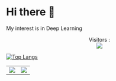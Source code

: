 # Hi there 👋 
My interest is in Deep Learning

<p align="center"> 
  Visitors :<br>
  <img src="https://profile-counter.glitch.me/Joyar546/count.svg" />
</p>

[![Top Langs](https://github-readme-stats.vercel.app/api/top-langs/?username=Joyar546)](https://github.com/anuraghazra/github-readme-stats)
  
  
  <table width="100%"> 
  <tr>
    <td width="50%">
      <img src="https://github-readme-stats.vercel.app/api?username=Joyar546&hide=javascript,html&show_icons=true&theme=algolia">
    </td>
    <td width="50%">
      <img src="https://github-readme-stats.vercel.app/api/top-langs/?username=Joyar546&layout=compact&theme=algolia&hide=javascript,html,TypeScript,CSS">
    </td>

  </tr>
</table>

